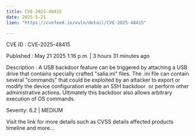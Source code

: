 ```yaml
---
title: CVE-2025-48415
date: 2025-5-21
lien: "https://cvefeed.io/vuln/detail/CVE-2025-48415"

---
```


CVE ID : CVE-2025-48415

Published :  May 21
2025
1:16 p.m. | 3 hours
31 minutes ago

Description : A USB backdoor feature can be triggered by attaching a USB drive that contains specially crafted "salia.ini" files. The .ini file can contain several "commands" that could be exploited by an attacker to export or modify the device configuration
enable an SSH backdoor  or perform other administrative actions. Ultimately
this backdoor also allows arbitrary execution of OS commands.

Severity: 6.2 | MEDIUM

Visit the link for more details
such as CVSS details
affected products
timeline
and more...
